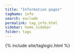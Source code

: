 ```yaml
---
title: "Information pages"
tagName: info
search: exclude
permalink: tag_info.html
sidebar: home_sidebar
folder: tags
---
```

{% include site/taglogic.html %}
